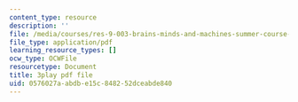 ```yaml
---
content_type: resource
description: ''
file: /media/courses/res-9-003-brains-minds-and-machines-summer-course-summer-2015/0576027aabdbe15c848252dceabde840_Bn49TBjEAI4.pdf
file_type: application/pdf
learning_resource_types: []
ocw_type: OCWFile
resourcetype: Document
title: 3play pdf file
uid: 0576027a-abdb-e15c-8482-52dceabde840
---
```

